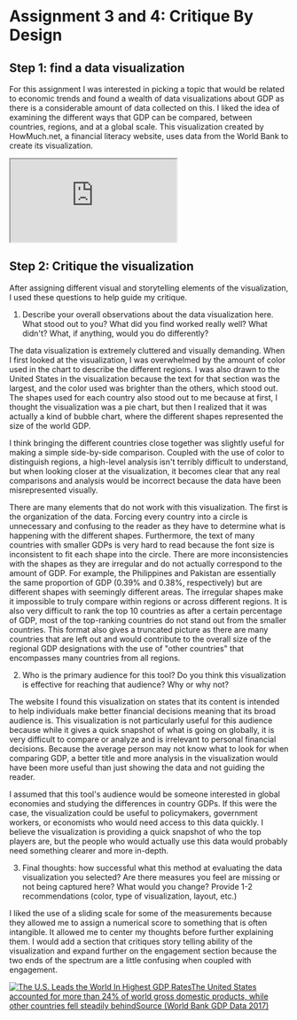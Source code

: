 # Assignment 3 and 4: Critique By Design

## Step 1: find a data visualization

For this assignment I was interested in picking a topic that would be related to economic trends and found a wealth of data visualizations about GDP as there is a considerable amount of data collected on this. I liked the idea of examining the different ways that GDP can be compared, between countries, regions, and at a global scale. This visualization created by HowMuch.net, a financial literacy website, uses data from the World Bank to create its visualization. 

<iframe src="https://cdn.howmuch.net/articles/world-economy-by-gdp-2017-7c32.png"></iframe>

## Step 2: Critique the visualization

After assigning different visual and storytelling elements of the visualization, I used these questions to help guide my critique. 

1. Describe your overall observations about the data visualization here.  What stood out to you?  What did you find worked really well?  What didn't?  What, if anything, would you do differently? 

The data visualization is extremely cluttered and visually demanding. When I first looked at the visualization, I was overwhelmed by the amount of color used in the chart to describe the different regions. I was also drawn to the United States in the visualization because the text for that section was the largest, and the color used was brighter than the others, which stood out. The shapes used for each country also stood out to me because at first, I thought the visualization was a pie chart, but then I realized that it was actually a kind of bubble chart, where the different shapes represented the size of the world GDP. 

I think bringing the different countries close together was slightly useful for making a simple side-by-side comparison. Coupled with the use of color to distinguish regions, a high-level analysis isn't terribly difficult to understand, but when looking closer at the visualization, it becomes clear that any real comparisons and analysis would be incorrect because the data have been misrepresented visually. 

There are many elements that do not work with this visualization. The first is the organization of the data. Forcing every country into a circle is unnecessary and confusing to the reader as they have to determine what is happening with the different shapes. Furthermore, the text of many countries with smaller GDPs is very hard to read because the font size is inconsistent to fit each shape into the circle. There are more inconsistencies with the shapes as they are irregular and do not actually correspond to the amount of GDP. For example, the Philippines and Pakistan are essentially the same proportion of GDP (0.39% and 0.38%, respectively) but are different shapes with seemingly different areas. The irregular shapes make it impossible to truly compare within regions or across different regions. It is also very difficult to rank the top 10 countries as after a certain percentage of GDP, most of the top-ranking countries do not stand out from the smaller countries. This format also gives a truncated picture as there are many countries that are left out and would contribute to the overall size of the regional GDP designations with the use of "other countries" that encompasses many countries from all regions. 

2. Who is the primary audience for this tool?  Do you think this visualization is effective for reaching that audience?  Why or why not? 

The website I found this visualization on states that its content is intended to help individuals make better financial decisions meaning that its broad audience is. This visualization is not particularly useful for this audience because while it gives a quick snapshot of what is going on globally, it is very difficult to compare or analyze and is irrelevant to personal financial decisions. Because the average person may not know what to look for when comparing GDP, a better title and more analysis in the visualization would have been more useful than just showing the data and not guiding the reader. 

I assumed that this tool's audience would be someone interested in global economies and studying the differences in country GDPs. If this were the case, the visualization could be useful to policymakers, government workers, or economists who would need access to this data quickly. I believe the visualization is providing a quick snapshot of who the top players are, but the people who would actually use this data would probably need something clearer and more in-depth. 

3. Final thoughts: how successful what this method at evaluating the data visualization you selected? Are there measures you feel are missing or not being captured here?  What would you change?  Provide 1-2 recommendations (color, type of visualization, layout, etc.) 

I liked the use of a sliding scale for some of the measurements because they allowed me to assign a numerical score to something that is often intangible. It allowed me to center my thoughts before further explaining them. I would add a section that critiques story telling ability of the visualization and expand further on the engagement section because the two ends of the spectrum are a little confusing when coupled with engagement. 


<div class='tableauPlaceholder' id='viz1668638287814' style='position: relative'><noscript><a href='#'><img alt='The U.S. Leads the World In Highest GDP RatesThe United States accounted for more than 24% of world gross domestic products, while other countries fell steadily behindSource (World Bank GDP Data 2017) ' src='https:&#47;&#47;public.tableau.com&#47;static&#47;images&#47;Co&#47;CountryGDP2&#47;Sheet1&#47;1_rss.png' style='border: none' /></a></noscript><object class='tableauViz'  style='display:none;'><param name='host_url' value='https%3A%2F%2Fpublic.tableau.com%2F' /> <param name='embed_code_version' value='3' /> <param name='site_root' value='' /><param name='name' value='CountryGDP2&#47;Sheet1' /><param name='tabs' value='no' /><param name='toolbar' value='yes' /><param name='static_image' value='https:&#47;&#47;public.tableau.com&#47;static&#47;images&#47;Co&#47;CountryGDP2&#47;Sheet1&#47;1.png' /> <param name='animate_transition' value='yes' /><param name='display_static_image' value='yes' /><param name='display_spinner' value='yes' /><param name='display_overlay' value='yes' /><param name='display_count' value='yes' /><param name='language' value='en-US' /><param name='filter' value='publish=yes' />
  </object></div>                
  <script type='text/javascript'>                    
  var divElement = document.getElementById('viz1668638287814');                    
  var vizElement = divElement.getElementsByTagName('object')[0];                    
  vizElement.style.width='100%';vizElement.style.height=(divElement.offsetWidth*0.75)+'px';                    
  var scriptElement = document.createElement('script');                    
  scriptElement.src = 'https://public.tableau.com/javascripts/api/viz_v1.js';                    
  vizElement.parentNode.insertBefore(scriptElement, vizElement);                
</script>

<div class="flourish-embed flourish-hierarchy" data-src="visualisation/11848202"><script src="https://public.flourish.studio/resources/embed.js"></script></div>
